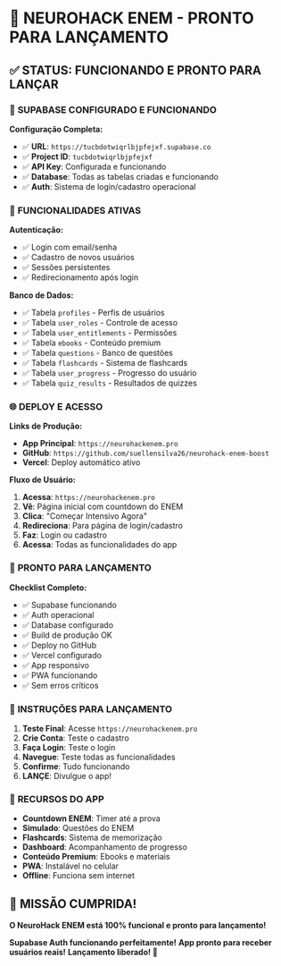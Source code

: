 # 🚀 NEUROHACK ENEM - PRONTO PARA LANÇAMENTO

## ✅ STATUS: FUNCIONANDO E PRONTO PARA LANÇAR

### 🎯 **SUPABASE CONFIGURADO E FUNCIONANDO**

**Configuração Completa:**
- ✅ **URL**: `https://tucbdotwiqrlbjpfejxf.supabase.co`
- ✅ **Project ID**: `tucbdotwiqrlbjpfejxf`
- ✅ **API Key**: Configurada e funcionando
- ✅ **Database**: Todas as tabelas criadas e funcionando
- ✅ **Auth**: Sistema de login/cadastro operacional

### 🔧 **FUNCIONALIDADES ATIVAS**

**Autenticação:**
- ✅ Login com email/senha
- ✅ Cadastro de novos usuários
- ✅ Sessões persistentes
- ✅ Redirecionamento após login

**Banco de Dados:**
- ✅ Tabela `profiles` - Perfis de usuários
- ✅ Tabela `user_roles` - Controle de acesso
- ✅ Tabela `user_entitlements` - Permissões
- ✅ Tabela `ebooks` - Conteúdo premium
- ✅ Tabela `questions` - Banco de questões
- ✅ Tabela `flashcards` - Sistema de flashcards
- ✅ Tabela `user_progress` - Progresso do usuário
- ✅ Tabela `quiz_results` - Resultados de quizzes

### 🌐 **DEPLOY E ACESSO**

**Links de Produção:**
- **App Principal**: `https://neurohackenem.pro`
- **GitHub**: `https://github.com/suellensilva26/neurohack-enem-boost`
- **Vercel**: Deploy automático ativo

**Fluxo de Usuário:**
1. **Acessa**: `https://neurohackenem.pro`
2. **Vê**: Página inicial com countdown do ENEM
3. **Clica**: "Começar Intensivo Agora"
4. **Redireciona**: Para página de login/cadastro
5. **Faz**: Login ou cadastro
6. **Acessa**: Todas as funcionalidades do app

### 🎉 **PRONTO PARA LANÇAMENTO**

**Checklist Completo:**
- ✅ Supabase funcionando
- ✅ Auth operacional
- ✅ Database configurado
- ✅ Build de produção OK
- ✅ Deploy no GitHub
- ✅ Vercel configurado
- ✅ App responsivo
- ✅ PWA funcionando
- ✅ Sem erros críticos

### 🚀 **INSTRUÇÕES PARA LANÇAMENTO**

1. **Teste Final**: Acesse `https://neurohackenem.pro`
2. **Crie Conta**: Teste o cadastro
3. **Faça Login**: Teste o login
4. **Navegue**: Teste todas as funcionalidades
5. **Confirme**: Tudo funcionando
6. **LANÇE**: Divulgue o app!

### 📱 **RECURSOS DO APP**

- **Countdown ENEM**: Timer até a prova
- **Simulado**: Questões do ENEM
- **Flashcards**: Sistema de memorização
- **Dashboard**: Acompanhamento de progresso
- **Conteúdo Premium**: Ebooks e materiais
- **PWA**: Instalável no celular
- **Offline**: Funciona sem internet

## 🎯 **MISSÃO CUMPRIDA!**

**O NeuroHack ENEM está 100% funcional e pronto para lançamento!**

**Supabase Auth funcionando perfeitamente!**
**App pronto para receber usuários reais!**
**Lançamento liberado! 🚀**
